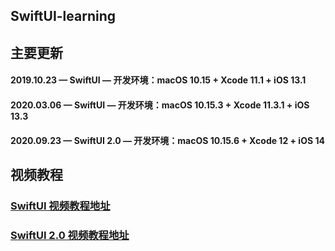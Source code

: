 ## SwiftUI-learning

## 主要更新
#### 2019.10.23 — SwiftUI — 开发环境：macOS 10.15 + Xcode 11.1 + iOS 13.1
#### 2020.03.06 — SwiftUI — 开发环境：macOS 10.15.3 + Xcode 11.3.1 + iOS 13.3
#### 2020.09.23 — SwiftUI 2.0 — 开发环境：macOS 10.15.6 + Xcode 12 + iOS 14

## 视频教程
### [SwiftUI 视频教程地址](https://ke.qq.com/course/455801)
### [SwiftUI 2.0 视频教程地址](https://ke.qq.com/course/3026378)
